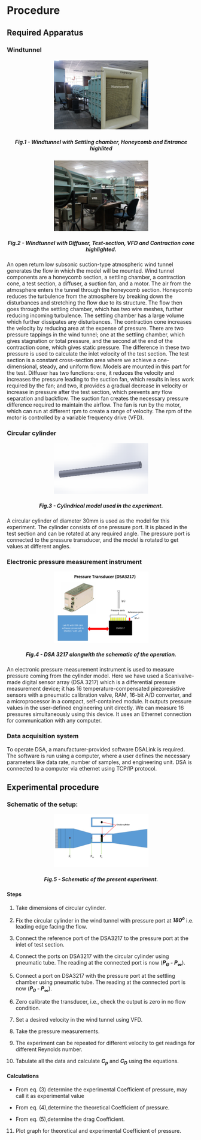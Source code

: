 
  

# Procedure

  

## Required Apparatus



### Windtunnel

  

<center>

<img  src='./images/Wind_tunnel_photo1.png' style="width:50%">

##### Fig.1 - Windtunnel with Settling chamber, Honeycomb and Entrance highlited
</center>


 
<center>

<img  src='./images/Wind_tunnel_photo2.png' style="width:50%">


##### Fig.2 - Windtunnel with Diffuser, Test-section, VFD and Contraction cone highlighted.
</center> 

An open return low subsonic suction-type atmospheric wind tunnel generates the flow in which the model will be mounted. Wind tunnel components are a honeycomb section, a settling chamber, a contraction cone, a test section, a diffuser, a suction fan, and a motor. The air from the atmosphere enters the tunnel through the honeycomb section. Honeycomb reduces the turbulence from the atmosphere by breaking down the disturbances and stretching the flow due to its structure. The flow then goes through the settling chamber, which has two wire meshes, further reducing incoming turbulence. The settling chamber has a large volume which further dissipates any disturbances. The contraction cone increases the velocity by reducing area at the expense of pressure. There are two pressure tappings in the wind tunnel; one at the settling chamber, which gives stagnation or total pressure, and the second at the end of the contraction cone, which gives static pressure. The difference in these two pressure is used to calculate the inlet velocity of the test section. The test section is a constant cross-section area where we achieve a one-dimensional, steady, and uniform flow. Models are mounted in this part for the test. Diffuser has two functions: one, it reduces the velocity and increases the pressure leading to the suction fan, which results in less work required by the fan; and two, it provides a gradual decrease in velocity or increase in pressure after the test section, which prevents any flow separation and backflow. The suction fan creates the necessary pressure difference required to maintain the airflow. The fan is run by the motor, which can run at different rpm to create a range of velocity. The rpm of the motor is controlled by a variable frequency drive (VFD). 

  

### Circular cylinder

  

<center>

<img  src='./images/Cylinder_CAD.PNG' style="width:50%">

##### Fig.3 - Cylindrical model used in the experiment.
</center>
  

A circular cylinder of diameter 30mm is used as the model for this experiment. The cylinder consists of one pressure port. It is placed in the test section and can be rotated at any required angle. The pressure port is connected to the pressure transducer, and the model is rotated to get values at different angles.

  

### Electronic pressure measurement instrument

  

<center>

<img  src='./images/DSA_schematic_photo.png' style="width:50%">

##### Fig.4 - DSA 3217 alongwith the schematic of the operation.
</center>

  

An electronic pressure measurement instrument is used to measure pressure coming from the cylinder model. Here we have used a Scanivalve-made digital sensor array (DSA 3217) which is a differential pressure measurement device; it has 16 temperature-compensated piezoresistive sensors with a pneumatic calibration valve, RAM, 16-bit A/D converter, and a microprocessor in a compact, self-contained module. It outputs pressure values in the user-defined engineering unit directly. We can measure 16 pressures simultaneously using this device. It uses an Ethernet connection for communication with any computer.


### Data acquisition system

To operate DSA, a manufacturer-provided software DSALink is required. The software is run using a computer, where a user defines the necessary parameters like data rate, number of samples, and engineering unit. DSA is connected to a computer via ethernet using TCP/IP protocol.
  
  

## Experimental procedure

  

### Schematic of the setup:

<center>

<img  src='./images/schematic.png' style="width:50%">

##### Fig.5 - Schematic of the present experiment.
</center>

  

#### Steps

1. Take dimensions of circular cylinder.

2. Fix the circular cylinder in the wind tunnel with pressure port at ***180<sup>o</sup>*** i.e. leading edge facing the flow.

3. Connect the reference port of the DSA3217 to the pressure port at the inlet of test section.

4. Connect the ports on DSA3217 with the circular cylinder using pneumatic tube. The reading at the connected port is now (***P<sub>&Theta;</sub> - P<sub>&#x221E;</sub>***).

5. Connect a port on DSA3217 with the pressure port at the settling chamber using pneumatic tube. The reading at the connected port is now    (***P<sub>0</sub> - P<sub>&#x221E;</sub>***).

6. Zero calibrate the transducer, i.e., check the output is zero in no flow condition.

7. Set a desired velocity in the wind tunnel using VFD.

8.	Take the pressure measurements.

9.	The experiment can be repeated for different velocity to get readings for different Reynolds number.

10.	Tabulate all the data and calculate ***C<sub>p</sub>*** and  ***C<sub>D</sub>*** using the equations.

#### Calculations

   - From eq. (3) determine the experimental Coefficient of pressure, may call it as experimental value

   - From eq. (4),determine the theoretical Coefficient of pressure.

   - From eq. (5),determine the drag Coefficient.


11. Plot graph for theoretical  and experimental Coefficient of pressure.

